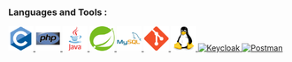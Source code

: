 ### Languages and Tools :
<div id="Abilities">
  <a href="https://www.cprogramming.com">
         <img alt="C" src="https://github.com/devicons/devicon/blob/master/icons/c/c-original.svg"
         width=45" height="45">
  </a>
  <a href="https://www.php.net">
         <img alt="Php" src="https://github.com/devicons/devicon/blob/master/icons/php/php-original.svg"
         width=45" height="45">
  </a>                            
  <a href="https://www.oracle.com/java">
         <img alt="Java" src="https://github.com/devicons/devicon/blob/master/icons/java/java-original-wordmark.svg"
         width=45" height="45">
  </a>
  <a href="https://spring.io/projects/spring-boot">
         <img alt="SpringBoot" src="https://github.com/devicons/devicon/blob/master/icons/spring/spring-original.svg"
         width=45" height="45">
  </a>
  <a href="https://www.mysql.com">
         <img alt="MySql" src="https://github.com/devicons/devicon/blob/master/icons/mysql/mysql-original-wordmark.svg"
         width=45" height="45">
  </a>
  <a href="https://git-scm.com">
         <img alt="Git" src="https://github.com/devicons/devicon/blob/master/icons/git/git-original.svg"
         width=45" height="45">
  </a>      
   <a href="https://www.linux.org">
         <img alt="Linux" src="https://github.com/devicons/devicon/blob/master/icons/linux/linux-original.svg"
         width=45" height="45">
  </a>
  </a>      
   <a href="https://www.keycloak.org">
         <img alt="Keycloak" src="https://design.jboss.org/keycloak/logo/images/keycloak_icon_64px.svg"
         width=45" height="45">
  </a>
  </a>      
  <a href="https://www.postman.com/">
         <img alt="Postman" src="https://uxwing.com/wp-content/themes/uxwing/download/brands-and-social-media/postman-icon.svg"
         width=45" height="45">
  </a>                                  
</div>
<br><br>
<a href="[![Anurag's GitHub stats](https://github-readme-stats.vercel.app/api?username=Hosein-Karami)](https://github.com/anuraghazra/github-readme-stats)
"></a>   

